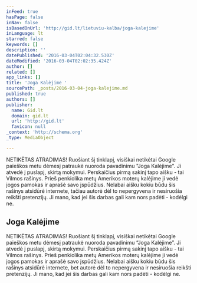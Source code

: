 ```yaml
---
inFeed: true
hasPage: false
inNav: false
isBasedOnUrl: 'http://gid.lt/lietuviu-kalba/joga-kalejime'
inLanguage: lt
starred: false
keywords: []
description: ''
datePublished: '2016-03-04T02:04:32.530Z'
dateModified: '2016-03-04T02:02:35.424Z'
author: []
related: []
app_links: []
title: 'Joga Kalėjime '
sourcePath: _posts/2016-03-04-joga-kalejime.md
published: true
authors: []
publisher:
  name: Gid.lt
  domain: gid.lt
  url: 'http://gid.lt'
  favicon: null
_context: 'http://schema.org'
_type: MediaObject

---
```

NETIKĖTAS ATRADIMAS! Ruošiant šį tinklapį, visiškai netikėtai Google paieškos metu dėmesį patraukė nuoroda pavadinimu "Joga Kalėjime". Ji atvedė į puslapį, skirtą mokymui. Perskaičius pirmą sakinį tapo aišku - tai Vilmos rašinys. Prieš penkiolika metų Amerikos moterų kalėjime ji vedė jogos pamokas ir aprašė savo įspūdžius. Nelabai aišku kokiu būdu šis rašinys atsidūrė internete, tačiau autorė dėl to nepergyvena ir nesiruošia reikšti pretenzijų. Ji mano, kad jei šis darbas gali kam nors padėti - kodėlgi ne.

<article style=""><h1>Joga Kalėjime</h1><p>NETIKĖTAS ATRADIMAS! Ruošiant šį tinklapį, visiškai netikėtai Google paieškos metu dėmesį patraukė nuoroda pavadinimu “Joga Kalėjime”. Ji atvedė į puslapį, skirtą mokymui. Perskaičius pirmą sakinį tapo aišku - tai Vilmos rašinys. Prieš penkiolika metų Amerikos moterų kalėjime ji vedė jogos pamokas ir aprašė savo įspūdžius. Nelabai aišku kokiu būdu šis rašinys atsidūrė internete, bet autorė dėl to nepergyvena ir nesiruošia reikšti pretenzijų. Ji mano, kad jei šis darbas gali kam nors padėti - kodėlgi ne.</p></article>